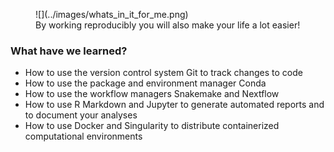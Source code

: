 <figure markdown>
  ![](../images/whats_in_it_for_me.png)
  <figcaption>By working reproducibly you will also make your life a lot easier!</figcaption>
</figure>

### What have we learned?

- How to use the version control system Git to track changes to code
- How to use the package and environment manager Conda
- How to use the workflow managers Snakemake and Nextflow
- How to use R Markdown and Jupyter to generate automated reports and to document your analyses
- How to use Docker and Singularity to distribute containerized computational
environments
